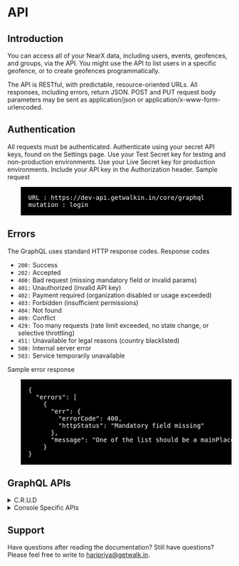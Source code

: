 # API

## Introduction

You can access all of your NearX data, including users, events, geofences, and groups, via the API. You might use the API to list users in a specific geofence, or to create geofences programmatically.

The API is RESTful, with predictable, resource-oriented URLs. All responses, including errors, return JSON. POST and PUT request body parameters may be sent as application/json or application/x-www-form-urlencoded.
## Authentication

All requests must be authenticated. Authenticate using your secret API keys, found on the Settings page. Use your Test Secret key for testing and non-production environments. Use your Live Secret key for production environments. Include your API key in the Authorization header.
Sample request

<pre class="prettyprint" style="color:white;margin-left:30px;background-color:black;">

  URL : https://dev-api.getwalkin.in/core/graphql
  mutation : login

</pre>
## Errors

The GraphQL uses standard HTTP response codes.
Response codes

  * `200:` Success
  * `202:` Accepted
  * `400:` Bad request (missing mandatory field or invalid params)
  * `401:` Unauthorized (invalid API key)
  * `402:` Payment required (organization disabled or usage exceeded)
  * `403:` Forbidden (insufficient permissions)
  * `404:` Not found
  * `409:` Conflict
  * `429:` Too many requests (rate limit exceeded, no state change, or selective throttling)
  * `451:` Unavailable for legal reasons (country blacklisted)
  * `500:` Internal server error
  * `503:` Service temporarily unavailable

Sample error response
<pre class="prettyprint" style="color:white;margin-left:30px;background-color:black;">

  {
    "errors": [
      {
        "err": {
          "errorCode": 400,
          "httpStatus": "Mandatory field missing"
        },
        "message": "One of the list should be a mainPlace. Kindly recheck"
      }
  }

</pre>

## GraphQL APIs

<details>
<summary>C.R.U.D</summary><blockquote>

<details><summary>Geofence</summary>
<p>

### Create a geofence

#### Definition

Creates a new geofence.
Note: If there is a geofence with the specified tag and externalId already exists, the request will fail. If no radii is given, by default it is set to 200.

<pre class="prettyprint" style="color:white;margin-left:30px;background-color:black;">

  URL : https://dev-api.getwalkin.in/nearx/graphiql
  mutation : createGeofence

</pre>

#### Query parameters

 * `geofenceName (string, required)`: A name for the geofence.
 * `location (JSON, required)`: JSON string representing a center in the format {longitude,latitude} for type circle.
 * `radius (number, required for type circle)`: The radius of the circle in meters for type circle, a number between 50 and 10000. Ignored for type polygon.
 * `address (string, required)`: Add the address for the geofence(area, city, state,country).

<pre class="prettyprint" style="color:white;margin-left:30px;background-color:black;">

    mutation{
      createGeofence(GeofenceInput:{
        geofenceName:"CCD"
        location:{
          lat:12.9131684
          lng:77.649837
        }
        radii:100
        address:"CCD in HSR"
      }){
        id
        geofenceName
      }
    }

</pre>

#### Sample response
<pre class="prettyprint" style="color:white;margin-left:30px;background-color:black;">

  {
        "id": "694",
        "geofenceName": "CCD 1",
        "location": {
          "lat": 12.9695729,
          "lng": 77.5350496
        },
        "address": "Woc Road, Rpc Layout 5th Main Road Govindaraja Nagar, Hampi Nagar, Anubhav Nagar, Vijayanagar, Bengaluru, Karnataka 560040",
        "radii":[200]
        "enabled": true
  }
  
</pre>

### Update a geofence

#### Definition

Updates a unique geofence with given Id. If geofence with specific id doesn't exists, it throws error.

<pre class="prettyprint" style="color:white;margin-left:30px;background-color:black;">

  URL : https://dev-api.getwalkin.in/nearx/graphiql
  mutation : updateGeofence

</pre>
#### Query parameters

 * `GeofenceInput (JSON, required)`: Contains fields that you would want to update
 * `id (ID, required)`: Identifies the uniquely a geofence

<pre class="prettyprint" style="color:white;margin-left:30px;background-color:black;">

    mutation{
      updateGeofence(id:1596,GeofenceInput:{
        geofenceName:"Silk Board"
      }){
        id
        geofenceName
        location{
          lat
          lng
        }
      }
    }

</pre>

#### Sample response
<pre class="prettyprint" style="color:white;margin-left:30px;background-color:black;">

  {
      "updateGeofence": {
            "id": "1596",
            "geofenceName": "Silk Board",
            "location": {
              "lat": 12.9308829,
              "lng": 77.6238343
            }
      }
  }

</pre>

### Disable a geofence

#### Definition

Disables a geofence. The geofence can be uniquely referenced by geofence id.

#### Query parameters

 * `ID (ID, required)`:  Unique Id of the geofence

#### Sample body
<pre class="prettyprint" style="color:white;margin-left:30px;background-color:black;">

      mutation{
      disableGeofence(id:1596){
        id
        geofenceName
        enabled
      }
    }
 
</pre>

#### Sample response
<pre class="prettyprint" style="color:white;margin-left:30px;background-color:black;">
  
  {
      "disableGeofence": {
          "id": "1596",
          "geofenceName": "Silk Board",
          "enabled": false
      }
  }

</pre>

### Get a geofence

#### Definition

Gets specific geofence details uniquely identified by the ID.

<pre class="prettyprint" style="color:white;margin-left:30px;background-color:black;">

  URL : https://dev-api.getwalkin.in/nearx/graphiql
  query : Geofence

</pre>

#### Sample body
  <pre class="prettyprint" style="color:white;margin-left:30px;background-color:black;">
      
      query{
        Geofence(id:1598){
          id
          geofenceName
          location{
            lat
            lng
          }
          address
          groups{
            id
            groupName
          }
        }
      }
      
  </pre>

#### Sample response

<pre class="prettyprint" style="color:white;margin-left:30px;background-color:black;">
    {
        "Geofence": {
          "id": "1598",
          "geofenceName": "Little Elly School",
          "location": {
            "lat": 12.9314279,
            "lng": 77.6250023
          },
          "address": "Little Elly Pre School,Koramangala,Banglore",
          "groups": [
            {
              "id": "349",
              "groupName": "BBMP Park"
            }
          ]
        }
    }

</pre>

### List geofences

#### Definition

Lists geofences. By defaulted sorted descending by createdTime.

<pre class="prettyprint" style="color:white;margin-left:30px;background-color:black;">

  URL : https://dev-api.getwalkin.in/nearx/graphiql
  query : Geofences

</pre>

#### Query parameters

 * `limit (number, optional)`: Retrieves a specific number of geofences. A number between 1 and 1000. Defaults to 10.
 * `offset (number, optional)` : Retrieves a specific geofences from offset number. Defaults to 0.

#### Sample body

<pre class="prettyprint" style="color:white;margin-left:30px;background-color:black;">

    query{
      Geofences(limit:1,offset:0){
        geofences{
          id
          geofenceName
          location{
            lat
            lng
          }
          radii
        }
        pageInfo
      }
    }

</pre>

#### Sample response
<pre class="prettyprint" style="color:white;margin-left:30px;background-color:black;">

  {
        "Geofences": {
        "geofences": [
          {
            "id": "1596",
            "geofenceName": "Silk Board",
            "location": {
              "lat": 12.9308829,
              "lng": 77.6238343
            },
            "radii": [
              54
            ]
          }
        ],
        "pageInfo": {
          "current": 0,
          "last": 5,
          "pageSize": 2,
          "from": 0,
          "to": 2,
          "total": 10
        }
      }
  }

</pre>

</details>

<details><summary>Groups</summary>

### Get Group

#### Definition

Gets a particular groups' information

<pre class="prettyprint" style="color:white;margin-left:30px;background-color:black;">

  URL : https://dev-api.getwalkin.in/nearx/graphiql
  query : getGroup

</pre>

#### Query parameters

 * `ID (ID!)` : Identifies uniquely a group.

<pre class="prettyprint" style="color:white;margin-left:30px;background-color:black;">

  query{
    getGroup(groupId:347){
      id
      groupName
      geofences{
        id
        geofenceName
        location{
          lat
          lng
        }
      }
    }
  }

</pre>

### List Groups

#### Definition

Lists a group. Geofences are sorted descending by createdTime.

<pre class="prettyprint" style="color:white;margin-left:30px;background-color:black;">

  URL : https://dev-api.getwalkin.in/nearx/graphiql
  query : Groups

</pre>

#### Query parameters

 * `limit (number, optional)`: Retrieves a specific number of groups. A number between 1 and 1000. Defaults to 10.
 * `offset (number, optional)` : Retrieves a specific geofences from offset number. Defaults to 0.

#### Sample body

<pre class="prettyprint" style="color:white;margin-left:30px;background-color:black;">

  query{
        Groups(limit:1,offset:0){
        id
        enabled
        groupName
     }
  }

</pre>

#### Sample response
<pre class="prettyprint" style="color:white;margin-left:30px;background-color:black;">

  {
    "Groups": [
        {
          "id": "348",
          "enabled": true,
          "groupName": "ccd in hsr"
        }
      ]
    }
  }

</pre>

### Create Group

#### Definition

Creates a new group with group information.

<pre class="prettyprint" style="color:white;margin-left:30px;background-color:black;">

  URL : https://dev-api.getwalkin.in/nearx/graphiql
  query : createGroup

</pre>

#### Query parameters

 * `groupName (String!)`: Specifies name of the group
 * `metaData (JSON, optional)` : Any extra details for the group can be added here. For example, store ID.


#### Sample body

<pre class="prettyprint" style="color:white;margin-left:30px;background-color:black;">

    mutation{
      createGroup(GroupInput:{
        groupName:"ccd in koramangala"
      }){
        id
        enabled
      }
    }

</pre>

#### Sample response

<pre class="prettyprint" style="color:white;margin-left:30px;background-color:black;">
  
  {
    "createGroup": {
      "id": "350",
      "enabled": true
    }
  }

</pre>

### Update Group

#### Definition

Updates an existing group with group information

<pre class="prettyprint" style="color:white;margin-left:30px;background-color:black;">

  URL : https://dev-api.getwalkin.in/nearx/graphiql
  query : updateGroup

</pre>

#### Query parameters

 * `ID (ID!)` : Identifies uniquely a group.
 * `GroupInput (JSON!)`: Any update to the group can be done with the fields listed here.

#### Sample body

<pre class="prettyprint" style="color:white;margin-left:30px;background-color:black;">

    mutation{
    updateGroup(id:350,GroupInput:{
      groupName:"CCD in Koramangala 3rd block"
    }){
        id
          groupName
      }
    }

</pre>

#### Sample response

<pre class="prettyprint" style="color:white;margin-left:30px;background-color:black;">

  {
    "updateGroup": {
      "id": "350",
      "groupName": "CCD in Koramangala 3rd block"
    }
  }

</pre>

### Disable Group

#### Definition

Disables an existing group

<pre class="prettyprint" style="color:white;margin-left:30px;background-color:black;">

  URL : https://dev-api.getwalkin.in/nearx/graphiql
  query : disableGroup

</pre>

#### Query parameters

 * `ID (ID!)` : Identifies uniquely a group.

#### Sample body

<pre class="prettyprint" style="color:white;margin-left:30px;background-color:black;">

    mutation{
        disableGroup(id:350){
          id
          groupName
          enabled
        }
    }

</pre>

#### Sample response

<pre class="prettyprint" style="color:white;margin-left:30px;background-color:black;">

    {
      "disableGroup": {
          "id": "350",
          "groupName": "CCD in Koramangala 3rd block",
          "enabled": false
        }
    }

</pre>

</details>
</blockquote>
</p>
</details>

<details><summary>Console Specific APIs</summary><blockquote>
<p>

### Get Place

#### Definition

Gets a particular place details specific to an ID.

<pre class="prettyprint" style="color:white;margin-left:30px;background-color:black;">

  URL : https://dev-api.getwalkin.in/nearx/graphiql
  query : Place

</pre>

#### Query parameters

 * `ID (ID)`: Uniquely identifies a place

#### Sample body

<pre class="prettyprint" style="color:white;margin-left:30px;background-color:black;">

    query{
      Place(id:1597){
        id
        geofenceName
        location{
          lat
          lng
        }
        totalHotspot
        hotspots{
          id
          geofenceName
        }
      }
    }

</pre>

#### Sample response

<pre class="prettyprint" style="color:white;margin-left:30px;background-color:black;">

    "Place": {
      "id": "1597",
      "geofenceName": "BBMP Park",
      "location": {
        "lat": 12.9314279,
        "lng": 77.6250023
      },
      "totalHotspot": 1,
      "hotspots": [
        {
          "id": "1598",
          "geofenceName": "Little Elly School"
        }
      ]
    }

</pre>

### List Places

#### Definition

Lists a specific place details with hotspots.

<pre class="prettyprint" style="color:white;margin-left:30px;background-color:black;">

  URL : https://dev-api.getwalkin.in/nearx/graphiql
  query : Places

</pre>

#### Query parameters

 * `limit (number, optional)`: Retrieves a specific number of places. A number between 1 and 1000. Defaults to 10.
 * `offset (number, optional)` : Retrieves a specific places from offset number. Defaults to 0.


#### Sample body

<pre class="prettyprint" style="color:white;margin-left:30px;background-color:black;">

  query{
      Places(limit:2,offset:0){
        places{
          id
          geofenceName
          location{
            lat
            lng
          }
          totalHotspot
        }
        pageInfo
      }
  }

</pre>

#### Sample response
<pre class="prettyprint" style="color:white;margin-left:30px;background-color:black;">

    {
      "places": [
        {
          "id": "1598",
          "geofenceName": "Little Elly School",
          "location": {
            "lat": 12.9314279,
            "lng": 77.6250023
          },
          "totalHotspot": 0
        },
        {
          "id": "1597",
          "geofenceName": "BBMP Park",
          "location": {
            "lat": 12.9314279,
            "lng": 77.6250023
          },
          "totalHotspot": 1
        }
      ],
      "pageInfo": {
        "current": 0,
        "last": 5,
        "pageSize": 2,
        "from": 0,
        "to": 2,
        "total": 11
      }
    }

</pre>

### Create Or Update Place

#### Definition

Creates or Updates an existing place. This supports both adding and removing hotspots to an existing place.

<pre class="prettyprint" style="color:white;margin-left:30px;background-color:black;">

  URL : https://dev-api.getwalkin.in/nearx/graphiql
  query : CreateOrUpdatePlace

</pre>

#### Query parameters

 * `geofenceName (string, required)`: A name for the place.
 * `location (JSON, required)`: JSON string representing a center in the format {longitude,latitude} for type circle.
 * `radius (number, required for type circle)`: The radius of the circle in meters for type circle, a number between 50 and 10000. Ignored for type polygon.
 * `address (string, required)`: Add the address for the geofence(area, city, state,country).
 * `mainPlace(Boolean)`: Distinguishes between a place and a hotspot

#### Sample body
<pre class="prettyprint" style="color:white;margin-left:30px;background-color:black;">

  {
        createOrUpdatePlace(PlaceInput:[
        {
          geofenceName:"BBMP Park"
          location:{
            lat:12.9314279
            lng:77.6250023
          }
          radii:50
          address:"BBMP Park,Koramangala, Banglore"
          mainPlace:true
        },
        {
          geofenceName:"Little Elly School"
          location:{
            lat:12.9314279
            lng:77.6250023
          }
          radii:50
          address:"Little Elly Pre School,Koramangala,Banglore"
        }
      ]){
          id
          geofenceName
          hotspots{
            id
            geofenceName
          }
          totalHotspot
        }
  }

</pre>

#### Sample response

<pre class="prettyprint" style="color:white;margin-left:30px;background-color:black;">

    "createOrUpdatePlace": {
      "id": "1597",
      "geofenceName": "BBMP Park",
      "hotspots": [
        {
          "id": "1598",
          "geofenceName": "Little Elly School"
        }
      ],
      "totalHotspot": 1
    }
  }

</pre>

</p>
</blockquote>
</details>

<!--
<details><summary>Others</summary><blockquote>
<p>

### List Customers

Customers are sorted descending by last_modified_by.
#### Definition

</pre>
URL : https://dev-api.getwalkin.in/core/graphql
query :  customers
</pre>
#### Sample response
<pre class="prettyprint" style="color:white;margin-left:30px;background-color:black;">
{
   "data": {
       "customers": [
           {
               "id": "4ca87adc-e2fa-4d67-9042-c7e7d96a4ffc",
               "phoneNumber": "9984541502",
               "externalCustomerId": null,
               "customerIdentifier": "9984541502",
               "organization": {
                   "id": "16b75065-e528-4fec-a8e7-93f58184561b",
                   "organizationType": "ORGANIZATION"
               },
               "entityExtend": null,
               "extended": {},
               "nearxUser": null,
               "application": null,
               "customerDevices": [
                   {
                       "fcmToken": "abcdefghijklmnopqrstuvwxyz",
                       "deviceId": "f9df9dc48c97bbfee",
                       "modelNumber": "",
                       "osVersion": "V9",
                       "status": "active"
                   },
               ]
           },
           {...},
           {...}
       ]
   }
}
</pre>

### Get a customer

Get a customer. The customer can be referenced by id(CustomerId), externalCustomerId, organization_id, or customerIdentifier.

#### Definition

</pre>
URL : https://dev-api.getwalkin.in/core/graphql
query :  customer
</pre>

#### Sample response
<pre class="prettyprint" style="color:white;margin-left:30px;background-color:black;">
{
   "data": {
       "customer": {
           "id": "4ca87adc-e2fa-4d67-9042-c7e7d96a4ffc",
               "firstName": "Pavani",
                   "phoneNumber": "9984541502",
                       "organization": {
               "organizationType": "ORGANIZATION"
           },
           "customerDevices": [
               {
                   "fcmToken": "abcdefghijklmnopqrstuvwxyz",
                   "deviceId": "a6ae9270f257c085",
                   "modelNumber": "Samsung J7 pro",
                   "osVersion": "V9",
                   "status": "active"
               }
           ]
       }
   }
}
</pre>

### Update a customer

Update customer. The customer can be referenced by id(CustomerId), externalCustomerId, organization_id, or customerIdentifier.

#### Definition

</pre>
URL : https://dev-api.getwalkin.in/core/graphql
query :  updateCustomer
</pre>

#### Sample response
<pre class="prettyprint" style="color:white;margin-left:30px;background-color:black;">
{
   "data": {
       "updateCustomer": {
           "id": "4ca87adc-e2fa-4d67-9042-c7e7d96a4ffc",
           "firstName": "Pavani",
           "phoneNumber": "9984541502"
       }
   }
}
</pre>

### Disable a customer

Disable a customer. The customer can be referenced by id(CustomerId), externalCustomerId, organization_id, or customerIdentifier.

#### Definition

</pre>
URL : https://dev-api.getwalkin.in/core/graphql
query :  disableCustomer
</pre>

#### Sample response
<pre class="prettyprint" style="color:white;margin-left:30px;background-color:black;">
{
   "data": {
       "disableCustomer": {
           "id": "4ca87adc-e2fa-4d67-9042-c7e7d96a4ffc",
           "firstName": "Pavani",
           "phoneNumber": "9984541502"
       }
   }
}
</pre>
</p>
</blockquote>
</details>
-->

## Support

Have questions after reading the documentation?  Still have questions? Please feel free to write to haripriya@getwalk.in.
